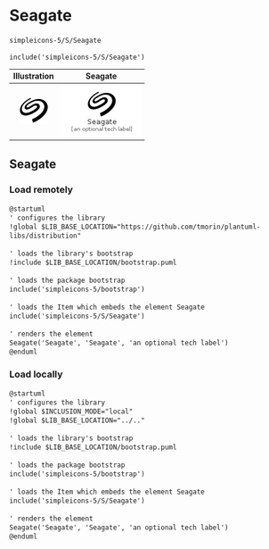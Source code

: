 # Seagate


```text
simpleicons-5/S/Seagate
```

```text
include('simpleicons-5/S/Seagate')
```



| Illustration | Seagate |
| :---: | :---: |
| ![illustration for Illustration](../../simpleicons-5/S/Seagate.png) | ![illustration for Seagate](../../simpleicons-5/S/Seagate.Local.png) |




## Seagate

### Load remotely
```plantuml
@startuml
' configures the library
!global $LIB_BASE_LOCATION="https://github.com/tmorin/plantuml-libs/distribution"

' loads the library's bootstrap
!include $LIB_BASE_LOCATION/bootstrap.puml

' loads the package bootstrap
include('simpleicons-5/bootstrap')

' loads the Item which embeds the element Seagate
include('simpleicons-5/S/Seagate')

' renders the element
Seagate('Seagate', 'Seagate', 'an optional tech label')
@enduml
```

### Load locally
```plantuml
@startuml
' configures the library
!global $INCLUSION_MODE="local"
!global $LIB_BASE_LOCATION="../.."

' loads the library's bootstrap
!include $LIB_BASE_LOCATION/bootstrap.puml

' loads the package bootstrap
include('simpleicons-5/bootstrap')

' loads the Item which embeds the element Seagate
include('simpleicons-5/S/Seagate')

' renders the element
Seagate('Seagate', 'Seagate', 'an optional tech label')
@enduml
```

